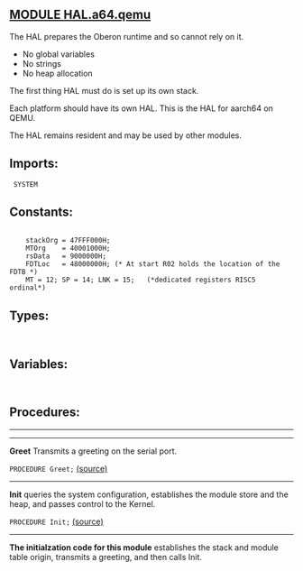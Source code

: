 
## [MODULE HAL.a64.qemu](https://github.com/io-core/Boot/blob/main/HAL.a64.qemu.Mod)
The HAL prepares the Oberon runtime and so cannot rely on it.

* No global variables
* No strings
* No heap allocation

The first thing HAL must do is set up its own stack.

Each platform should have its own HAL. This is the HAL for aarch64 on QEMU.

The HAL remains resident and may be used by other modules.


  ## Imports:
` SYSTEM`

## Constants:
```

    stackOrg = 47FFF000H;
    MTOrg    = 40001000H;
    rsData   = 9000000H;
    FDTLoc   = 48000000H; (* At start R02 holds the location of the FDTB *)
    MT = 12; SP = 14; LNK = 15;   (*dedicated registers RISC5 ordinal*)

```
## Types:
```


```
## Variables:
```


```
## Procedures:
---
---
**Greet** Transmits a greeting on the serial port.

`PROCEDURE Greet;` [(source)](https://github.com/io-core/Boot/blob/main/HAL.a64.qemu.Mod#L38)

---
**Init** queries the system configuration, establishes the module store and the heap, and passes control to the Kernel.

`PROCEDURE Init;` [(source)](https://github.com/io-core/Boot/blob/main/HAL.a64.qemu.Mod#L54)

---
**The initialzation code for this module** establishes the stack and module table origin, transmits a greeting, and then calls Init.
